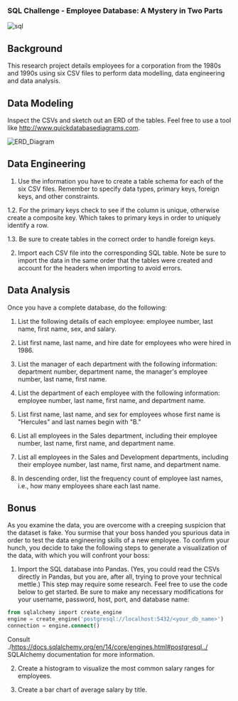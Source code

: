 ### SQL Challenge - Employee Database: A Mystery in Two Parts
![sql](https://user-images.githubusercontent.com/102066899/194712514-5fabb9df-bf85-41a9-8688-c281fda3142f.png)

## Background
This research project details employees for a corporation from the 1980s and 1990s using six CSV files to perform data modelling, data engineering and data analysis.

## Data Modeling
Inspect the CSVs and sketch out an ERD of the tables. Feel free to use a tool like http://www.quickdatabasediagrams.com.

![ERD_Diagram](https://user-images.githubusercontent.com/102066899/194712531-de4eecfe-32a3-4dee-909a-c14212a71fe7.png)

## Data Engineering
1. Use the information you have to create a table schema for each of the six CSV files. Remember to specify data types, primary keys, foreign keys, and other constraints.

1.2. For the primary keys check to see if the column is unique, otherwise create a composite key. Which takes to primary keys in order to uniquely identify a row.

1.3. Be sure to create tables in the correct order to handle foreign keys.

2. Import each CSV file into the corresponding SQL table. Note be sure to import the data in the same order that the tables were created and account for the headers when importing to avoid errors.

## Data Analysis
Once you have a complete database, do the following:

1. List the following details of each employee: employee number, last name, first name, sex, and salary.

2. List first name, last name, and hire date for employees who were hired in 1986.

3. List the manager of each department with the following information: department number, department name, the manager's employee number, last name, first name.

4. List the department of each employee with the following information: employee number, last name, first name, and department name.

5. List first name, last name, and sex for employees whose first name is "Hercules" and last names begin with "B."

6. List all employees in the Sales department, including their employee number, last name, first name, and department name.

7. List all employees in the Sales and Development departments, including their employee number, last name, first name, and department name.

8. In descending order, list the frequency count of employee last names, i.e., how many employees share each last name.

## Bonus
As you examine the data, you are overcome with a creeping suspicion that the dataset is fake. You surmise that your boss handed you spurious data in order to test the data engineering skills of a new employee. To confirm your hunch, you decide to take the following steps to generate a visualization of the data, with which you will confront your boss:

1. Import the SQL database into Pandas. (Yes, you could read the CSVs directly in Pandas, but you are, after all, trying to prove your technical mettle.) This step may require some research. Feel free to use the code below to get started. Be sure to make any necessary modifications for your username, password, host, port, and database name:

```sql
from sqlalchemy import create_engine
engine = create_engine('postgresql://localhost:5432/<your_db_name>')
connection = engine.connect()
```
Consult ./https://docs.sqlalchemy.org/en/14/core/engines.html#postgresql../ SQLAlchemy documentation for more information.

2. Create a histogram to visualize the most common salary ranges for employees.

3. Create a bar chart of average salary by title.
